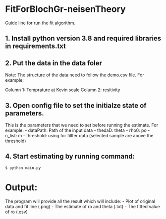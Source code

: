 # FitForBlochGr-neisenTheory

Guide line for run the fit algorithm.

## 1. Install python version 3.8 and required libraries in requirements.txt

## 2. Put the data in the data foler
Note: The structure of the data need to follow the demo.csv file. 
For example:

Column 1: Temprature at Kevin scale
Column 2: resitivity

## 3. Open config file to set the initialze state of parameters.

This is the parameters that we need to set before running the estimate. For example: 
    - dataPath: Path of the input data
    - thedaD: theta
    - rho0: po
    - n_list: m
    - threshold: using for fillter data (selected sample are above the threshold)

## 4. Start estimating by running command:
`$ python main.py`

# Output:
The program will provide all the result which will include:
    - Plot of original data and fit line (.png)
    - The estimate of ro and theta (.txt)
    - The fitted value of ro (.csv)